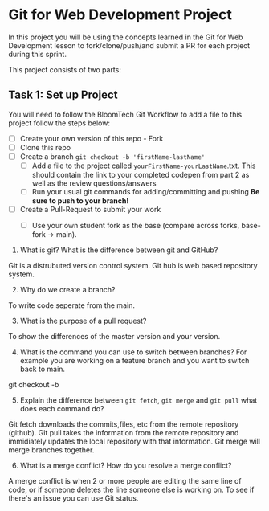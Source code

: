 # Git for Web Development Project
In this project you will be using the concepts learned in the Git for Web Development lesson to fork/clone/push/and submit a PR for each project during this sprint.

This project consists of two parts:

## Task 1: Set up Project
You will need to follow the BloomTech Git Workflow to add a file to this project follow the steps below:

- [ ] Create your own version of this repo - Fork
- [ ] Clone this repo
- [ ] Create a branch `git checkout -b 'firstName-lastName'`
  - [ ] Add a file to the project called `yourFirstName-yourLastName`.txt. This should contain the link to your completed codepen from part 2 as well as the review questions/answers
  - [ ] Run your usual git commands for adding/committing and pushing **Be sure to push to your branch!**
- [ ] Create a Pull-Request to submit your work
  - [ ] Use your own student fork as the base (compare across forks, base-fork -> main).


1. What is git? What is the difference between git and GitHub?

Git is a distrubuted version control system.  Git hub is web based repository system.

2. Why do we create a branch? 

To write code seperate from the main.

3. What is the purpose of a pull request? 

To show the differences of the master version and your version.

4. What is the command you can use to switch between branches?
For example you are working on a feature branch and you want to switch back to main. 

git checkout -b

5. Explain the difference between `git fetch`, `git merge` and `git pull` what does each command do? 

Git fetch downloads the commits,files, etc from the remote repository (github).  Git pull takes the information from the remote repository and immidiately updates the local repository with that information.  Git merge will merge branches together.

6. What is a merge conflict? How do you resolve a merge conflict? 

A merge conflict is when 2 or more people are editing the same line of code, or if someone deletes the line someone else is working on.  To see if there's an issue you can use Git status.  



